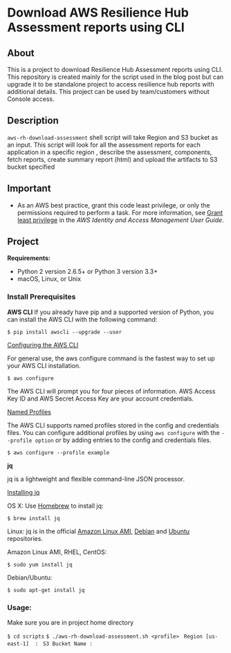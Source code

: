 
# Download AWS Resilience Hub Assessment reports using CLI

## About

This is a project to download Resilience Hub Assessment reports using CLI. This repository is created mainly for the script used in the blog post but can upgrade it to be standalone project to access resilience hub reports with additional details. This project can be used by team/customers without Console access.

## Description

`aws-rh-download-assessment` shell script will take Region and S3 bucket as an input. This script will look for all the assessment reports for each application in a specific region , describe the assessment, components, fetch reports, create summary report (html) and upload the artifacts to S3 bucket specified

## Important

- As an AWS best practice, grant this code least privilege, or only the permissions required to perform a task. For more information, see
  [Grant least privilege](https://docs.aws.amazon.com/IAM/latest/UserGuide/best-practices.html#grant-least-privilege) in the *AWS Identity and Access Management User Guide*.


## Project 

**Requirements:**
* Python 2 version 2.6.5+ or Python 3 version 3.3+
* macOS, Linux, or Unix

### Install Prerequisites

**AWS CLI**
If you already have pip and a supported version of Python, you can install the AWS CLI with the following command:

`$ pip install awscli --upgrade --user`

[Configuring the AWS CLI](https://docs.aws.amazon.com/cli/latest/userguide/cli-chap-getting-started.html)

For general use, the aws configure command is the fastest way to set up your AWS CLI installation.

`$ aws configure`

The AWS CLI will prompt you for four pieces of information. AWS Access Key ID and AWS Secret Access Key are your account credentials.

[Named Profiles](https://docs.aws.amazon.com/cli/latest/userguide/cli-multiple-profiles.html)

The AWS CLI supports named profiles stored in the config and credentials files. You can configure additional profiles by using `aws configure` with the `--profile option` or by adding entries to the config and credentials files.

`$ aws configure --profile example`

**jq**

jq is a lightweight and flexible command-line JSON processor.

[Installing jq](https://stedolan.github.io/jq/download/)

OS X: Use [Homebrew](https://brew.sh/) to install jq:

`$ brew install jq`

Linux: jq is in the official [Amazon Linux AMI](https://aws.amazon.com/amazon-linux-ami/2017.03-packages/#j), [Debian](https://packages.debian.org/jq) and [Ubuntu](http://packages.ubuntu.com/jq) repositories.

Amazon Linux AMI, RHEL, CentOS:

`$ sudo yum install jq`

Debian/Ubuntu:

`$ sudo apt-get install jq`

### Usage:

Make sure you are in project home directory

`$ cd scripts`
`$ ./aws-rh-download-assessment.sh <profile> `
`Region [us-east-1]  : `
`S3 Bucket Name : `